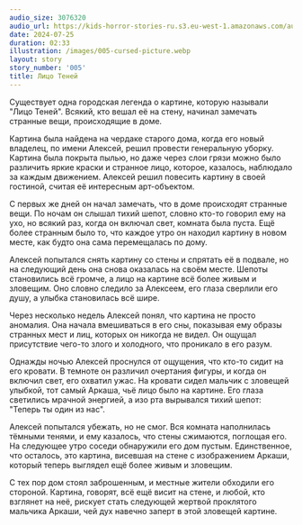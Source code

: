 ```yaml
---
audio_size: 3076320
audio_url: https://kids-horror-stories-ru.s3.eu-west-1.amazonaws.com/audio/005-cursed-picture.mp3
date: 2024-07-25
duration: 02:33
illustration: /images/005-cursed-picture.webp
layout: story
story_number: '005'
title: Лицо Теней
---
```


Существует одна городская легенда о картине, которую называли "Лицо Теней". Всякий, кто вешал её на стену, начинал замечать странные вещи, происходящие в доме.

Картина была найдена на чердаке старого дома, когда его новый владелец, по имени Алексей, решил провести генеральную уборку. Картина была покрыта пылью, но даже через слои грязи можно было различить яркие краски и странное лицо, которое, казалось, наблюдало за каждым движением. Алексей решил повесить картину в своей гостиной, считая её интересным арт-объектом.

С первых же дней он начал замечать, что в доме происходят странные вещи. По ночам он слышал тихий шепот, словно кто-то говорил ему на ухо, но всякий раз, когда он включал свет, комната была пуста. Ещё более странным было то, что каждое утро он находил картину в новом месте, как будто она сама перемещалась по дому.

Алексей попытался снять картину со стены и спрятать её в подвале, но на следующий день она снова оказалась на своём месте. Шепоты становились всё громче, а лицо на картине всё более живым и зловещим. Оно словно следило за Алексеем, его глаза сверлили его душу, а улыбка становилась всё шире.

Через несколько недель Алексей понял, что картина не просто аномалия. Она начала вмешиваться в его сны, показывая ему образы странных мест и лиц, которых он никогда не видел. Он ощущал присутствие чего-то злого и холодного, что проникало в его разум.

Однажды ночью Алексей проснулся от ощущения, что кто-то сидит на его кровати. В темноте он различил очертания фигуры, и когда он включил свет, его охватил ужас. На кровати сидел мальчик с зловещей улыбкой, тот самый Аркаша, чьё лицо было на картине. Его глаза светились мрачной энергией, а изо рта вырывался тихий шепот: "Теперь ты один из нас".

Алексей попытался убежать, но не смог. Вся комната наполнилась тёмными тенями, и ему казалось, что стены сжимаются, поглощая его. На следующее утро соседи обнаружили его дом пустым. Единственное, что осталось, это картина, висевшая на стене с изображением Аркаши, который теперь выглядел ещё более живым и зловещим.

С тех пор дом стоял заброшенным, и местные жители обходили его стороной. Картина, говорят, всё ещё висит на стене, и любой, кто взглянет на неё, рискует стать следующей жертвой проклятого мальчика Аркаши, чей дух навечно заперт в этой зловещей картине.
